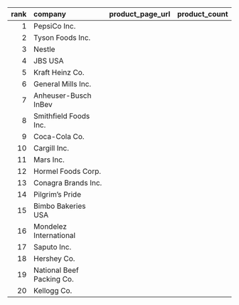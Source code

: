 |   rank | company                   | product_page_url   | product_count   |
|-------:|:--------------------------|:-------------------|:----------------|
|      1 | PepsiCo Inc.              |                    |                 |
|      2 | Tyson Foods Inc.          |                    |                 |
|      3 | Nestle                    |                    |                 |
|      4 | JBS USA                   |                    |                 |
|      5 | Kraft Heinz Co.           |                    |                 |
|      6 | General Mills Inc.        |                    |                 |
|      7 | Anheuser-Busch InBev      |                    |                 |
|      8 | Smithfield Foods Inc.     |                    |                 |
|      9 | Coca-Cola Co.             |                    |                 |
|     10 | Cargill Inc.              |                    |                 |
|     11 | Mars Inc.                 |                    |                 |
|     12 | Hormel Foods Corp.        |                    |                 |
|     13 | Conagra Brands Inc.       |                    |                 |
|     14 | Pilgrim’s Pride           |                    |                 |
|     15 | Bimbo Bakeries USA        |                    |                 |
|     16 | Mondelez International    |                    |                 |
|     17 | Saputo Inc.               |                    |                 |
|     18 | Hershey Co.               |                    |                 |
|     19 | National Beef Packing Co. |                    |                 |
|     20 | Kellogg Co.               |                    |                 |